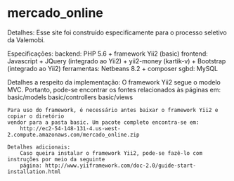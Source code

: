 # mercado_online


Detalhes:
	Esse site foi construído especificamente para o processo seletivo da Valemobi.


Especificações:
	backend: PHP 5.6 + framework Yii2 (basic)
	frontend: Javascript + JQuery (integrado ao Yii2) + yii2-money (kartik-v) + Bootstrap (integrado ao Yii2)
	ferramentas: Netbeans 8.2 + composer
	sgbd: MySQL


Detalhes a respeito da implementação:
	O framework Yii2 segue o modelo MVC. 
	Portanto, pode-se encontrar os fontes relacionados às páginas em:
		basic/models
		basic/controllers
		basic/views

	Para uso do framework, é necessário antes baixar o framework Yii2 e copiar o diretório
	vendor para a pasta basic. Um pacote completo encontra-se em:
		http://ec2-54-148-131-4.us-west-2.compute.amazonaws.com/mercado_online.zip

	Detalhes adicionais:
		Caso queira instalar o framework Yii2, pode-se fazê-lo com instruções por meio da seguinte
		página: http://www.yiiframework.com/doc-2.0/guide-start-installation.html

